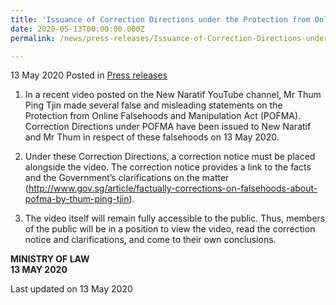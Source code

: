 ```yaml
---
title: 'Issuance of Correction Directions under the Protection from Online Falsehoods and Manipulation Act to New Naratif and Mr Thum Ping Tjin'
date: 2020-05-13T00:00:00.000Z
permalink: /news/press-releases/Issuance-of-Correction-Directions-under-POFMA-to-New-Naratif-and-Thum-Ping-Tjin

---
```



13 May 2020 Posted in [Press releases](/news/press-releases)

1. In a recent video posted on the New Naratif YouTube channel, Mr Thum Ping Tjin made several false and misleading statements on the Protection from Online Falsehoods and Manipulation Act (POFMA). Correction Directions under POFMA have been issued to New Naratif and Mr Thum in respect of these falsehoods on 13 May 2020.

2. Under these Correction Directions, a correction notice must be placed alongside the video. The correction notice provides a link to the facts and the Government’s clarifications on the matter (<a href="http://www.gov.sg/article/factually-corrections-on-falsehoods-about-pofma-by-thum-ping-tjin">http://www.gov.sg/article/factually-corrections-on-falsehoods-about-pofma-by-thum-ping-tjin</a>).

3. The video itself will remain fully accessible to the public. Thus, members of the public will be in a position to view the video, read the correction notice and clarifications, and come to their own conclusions.


**MINISTRY OF LAW**
<br>**13 MAY 2020**


<p class="right-side-updated">Last updated on 13 May 2020</p>
